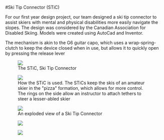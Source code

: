#Ski Tip Connector (STiC)

For our first year design project, our team designed a ski tip connector to assist skiers with mental and physical disabilities more easily navigate the slopes. The design was considered by the Canadian Association for Disabled Skiing. Models were created using AutoCad and Inventor.

The mechanism is akin to the G6 guitar capo, which uses a wrap-spring-clutch to keep the device closed when in use, but allows it to quickly open by pressing the release lever

<figure class='folio_image' id=''>
	<a target='_blank'>
		<img src='../includes/portfolio_images/STiC.png'>
	</a>
<figcaption>The STiC, Ski Tip Connector</figcaption>
</figure>

<figure class='folio_image' id=''>
	<a target='_blank'>
		<img src='../includes/portfolio_images/STiC-2.png'>
	</a>
<figcaption>How the STiC is used. The STiCs keep the skis of an amateur skier in the "pizza" formation, which allows for more control. The rings on the side allow an instructor to attach tethers to steer a lesser-abled skier</figcaption>
</figure>

<figure class='folio_image' id=''>
	<a target='_blank'>
		<img src='../includes/portfolio_images/STiC-3.png'>
	</a>
<figcaption>An exploded view of a Ski Tip Connector</figcaption>
</figure>

<figure class='folio_image' id=''>
	<a target='_blank'>
		<img src='../includes/portfolio_images/STiC-4.png'>
	</a>
<figcaption></figcaption>
</figure>



<figure class='folio_image' id=''>
	<a target='_blank'>
		<img src='../includes/portfolio_images/'>
	</a>
<figcaption></figcaption>
</figure>